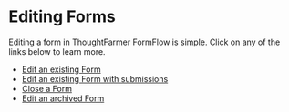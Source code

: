 # Editing Forms



Editing a form in ThoughtFarmer FormFlow is simple. Click on any of the links below to learn more.  
 

* [Edit an existing Form](edit-an-existing-form.md)
* [Edit an existing Form with submissions](edit-an-existing-form-with-submission.md)
* [Close a Form](close-a-form.md)
* [Edit an archived Form](edit-an-archived-form.md)

